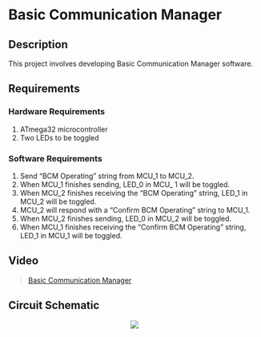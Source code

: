 # Basic Communication Manager

## Description

This project involves developing Basic Communication Manager software.

## Requirements

### Hardware Requirements
1. ATmega32 microcontroller
2. Two LEDs to be toggled

### Software Requirements
1. Send “BCM Operating” string from MCU_1 to MCU_2.
2. When MCU_1 finishes sending, LED_0 in MCU_ 1 will be toggled.
3. When MCU_2 finishes receiving the “BCM Operating” string, LED_1 in MCU_2 will be toggled.
4. MCU_2 will respond with a “Confirm BCM Operating” string to MCU_1.
5. When MCU_2 finishes sending, LED_0 in MCU_2 will be toggled.
6. When MCU_1 finishes receiving the “Confirm BCM Operating” string, LED_1 in MCU_1 will be toggled.

## Video
> [Basic Communication Manager](https://drive.google.com/file/d/1_MJVSmXxi7sLUZnT--Ff0y4UByCWKf3G/view?usp=sharing)

## Circuit Schematic

<p align="center">
  <img src="https://github.com/AbdelrhmanWalaa/Sprints-Automotive_Software_Bootcamp/assets/44446382/45e02a0d-17a6-4d97-846e-54c2b3c59e67">
</p>
